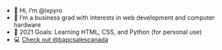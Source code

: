 - 👋 Hi, I’m @ixpyro
- 👀 I’m a business grad with interests in web development and computer hardware
- 🌱 2021 Goals: Learning HTML, CSS, and Python (for personal use)
- 💻 [Check out @bapcsalescanada](https://twitter.com/bapcsalescanada)

<!---
ixpyro/ixpyro is a ✨ special ✨ repository because its `README.md` (this file) appears on your GitHub profile.
You can click the Preview link to take a look at your changes.
--->
